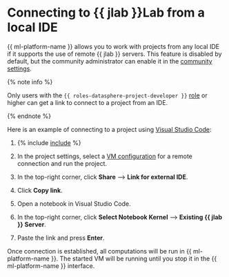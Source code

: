 # Connecting to {{ jlab }}Lab from a local IDE

{{ ml-platform-name }} allows you to work with projects from any local IDE if it supports the use of remote {{ jlab }} servers. This feature is disabled by default, but the community administrator can enable it in the [community settings](../community/manage-community-config.md).

{% note info %}

Only users with the `{{ roles-datasphere-project-developer }}` [role](../../security/index.md#roles-list) or higher can get a link to connect to a project from an IDE.

{% endnote %}

Here is an example of connecting to a project using [Visual Studio Code](https://code.visualstudio.com/):

1. {% include [include](../../../_includes/datasphere/ui-find-project.md) %}

1. In the project settings, select a [VM configuration](../../concepts/configurations.md) for a remote connection and run the project.

1. In the top-right corner, click **Share** ⟶ **Link for external IDE**.

1. Click **Copy link**.

1. Open a notebook in Visual Studio Code.

1. In the top-right corner, click **Select Notebook Kernel** ⟶ **Existing {{ jlab }} Server**.

1. Paste the link and press **Enter**.

Once connection is established, all computations will be run in {{ ml-platform-name }}. The started VM will be running until you stop it in the {{ ml-platform-name }} interface.
